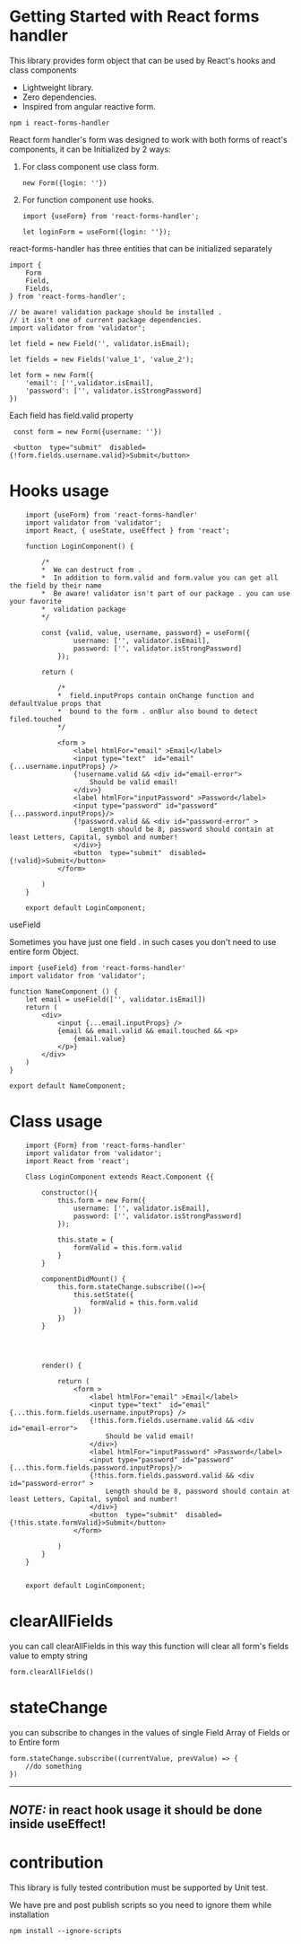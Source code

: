 # Getting Started with React forms handler

This library provides form object that can be used by React's hooks and class components

* Lightweight library.
* Zero dependencies.
* Inspired from angular reactive form.


```
npm i react-forms-handler
```

React form handler's form was designed to work with both forms of react's components, it can be Initialized by 2 ways:

1. For class component use class form.
    ```
    new Form({login: ''})
    ```
2. For function component use hooks. 

    ```
    import {useForm} from 'react-forms-handler';

    let loginForm = useForm({login: ''});

    ```

react-forms-handler has three entities that can be initialized separately

```
import {
    Form
    Field,
    Fields,
} from 'react-forms-handler';

// be aware! validation package should be installed . 
// it isn't one of current package dependencies.
import validator from 'validator';

let field = new Field('', validator.isEmail);

let fields = new Fields('value_1', 'value_2');

let form = new Form({
    'email': ['',validator.isEmail],
    'password': ['', validator.isStrongPassword]
})
```

Each field has field.valid property 

```
 const form = new Form({username: ''})
 
 <button  type="submit"  disabled={!form.fields.username.valid}>Submit</button>
```


# Hooks usage

```
    import {useForm} from 'react-forms-handler'
    import validator from 'validator';
    import React, { useState, useEffect } from 'react';

    function LoginComponent() {

        /*
        *  We can destruct from . 
        *  In addition to form.valid and form.value you can get all the field by their name
        *  Be aware! validator isn't part of our package . you can use your favorite
        *  validation package 
        */

        const {valid, value, username, password} = useForm({
                username: ['', validator.isEmail],
                password: ['', validator.isStrongPassword]
            });
        
        return (
            
            /*
            *  field.inputProps contain onChange function and defaultValue props that 
            *  bound to the form . onBlur also bound to detect filed.touched  
            */
            
            <form >
                <label htmlFor="email" >Email</label>
                <input type="text"  id="email" {...username.inputProps} />
                {!username.valid && <div id="email-error">
                    Should be valid email!
                </div>}
                <label htmlFor="inputPassword" >Password</label>
                <input type="password" id="password" {...password.inputProps}/>
                {!password.valid && <div id="password-error" >
                    Length should be 8, password should contain at least Letters, Capital, symbol and number!
                </div>}
                <button  type="submit"  disabled={!valid}>Submit</button>
            </form>
        
        )
    }

    export default LoginComponent;
```

useField

Sometimes you have just one field . in such cases you don't need to use entire form Object. 

```
import {useField} from 'react-forms-handler'
import validator from 'validator';

function NameComponent () {
    let email = useField(['', validator.isEmail])  
    return (
        <div>
            <input {...email.inputProps} />
            {email && email.valid && email.touched && <p>
                {email.value}
            </p>}
        </div>
    ) 
}

export default NameComponent;

```

# Class usage

```
    import {Form} from 'react-forms-handler'
    import validator from 'validator';
    import React from 'react';

    Class LoginComponent extends React.Component {{

        constructor(){
            this.form = new Form({
                username: ['', validator.isEmail],
                password: ['', validator.isStrongPassword]
            });

            this.state = {
                formValid = this.form.valid
            }
        }

        componentDidMount() {
            this.form.stateChange.subscribe(()=>{
                this.setState({
                    formValid = this.form.valid
                })
            })
        }



        
        render() {

            return (
                <form >
                    <label htmlFor="email" >Email</label>
                    <input type="text"  id="email" {...this.form.fields.username.inputProps} />
                    {!this.form.fields.username.valid && <div id="email-error">
                        Should be valid email!
                    </div>}
                    <label htmlFor="inputPassword" >Password</label>
                    <input type="password" id="password" {...this.form.fields.password.inputProps}/>
                    {!this.form.fields.password.valid && <div id="password-error" >
                        Length should be 8, password should contain at least Letters, Capital, symbol and number!
                    </div>}
                    <button  type="submit"  disabled={!this.state.formValid}>Submit</button>
                </form>
            
            )
        }
    }
        

    export default LoginComponent;
```
# clearAllFields

you can call clearAllFields in this way this function will clear all form's fields value to empty string

```
form.clearAllFields()
```

# stateChange

you can subscribe to changes in the values of single Field Array of Fields or to Entire form

```
form.stateChange.subscribe((currentValue, prevValue) => {
    //do something
})
```
---
**_NOTE:_**
in react hook usage it should be done inside useEffect!
---

# contribution

This library is fully tested contribution must be supported by Unit test.  

We have pre and post publish scripts so you need to ignore them while installation 

```
npm install --ignore-scripts

```